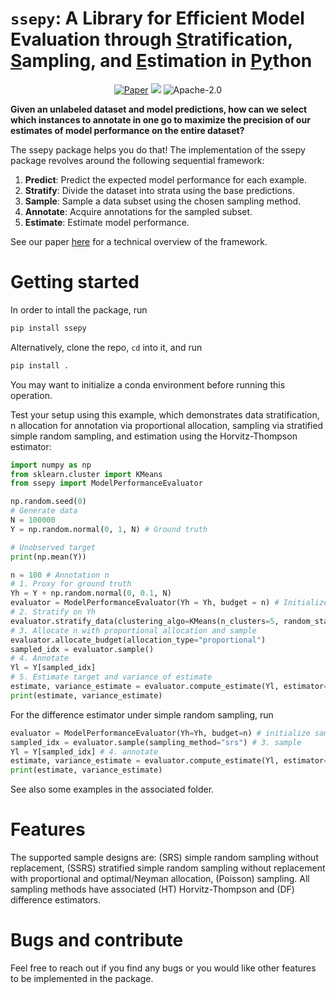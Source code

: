 # `ssepy`: A Library for Efficient Model Evaluation through <ins>S</ins>tratification, <ins>S</ins>ampling, and <ins>E</ins>stimation in <ins>Py</ins>thon

<p align="center">
    <a href="https://arxiv.org/pdf/2406.07320"><img src="https://img.shields.io/badge/paper-arXiv-red" alt="Paper"></a>
            <a style="text-decoration:none !important;" href="https://pypi.org/project/ssepy/" alt="package management"> <img src="https://img.shields.io/badge/pip-package-blue" /></a>
        <img src="https://img.shields.io/github/license/amazon-science/ssepy" alt="Apache-2.0">
</p>

**Given an unlabeled dataset and model predictions, how can we select which
instances to annotate in one go to maximize the precision of our estimates of
model performance on the entire dataset?**

The ssepy package helps you do that! The implementation of
the ssepy package revolves around the following sequential framework:

1. **Predict**: Predict the expected model performance for each
   example.
2. **Stratify**: Divide the dataset into strata using the base predictions.
3. **Sample**: Sample a data subset using the chosen sampling method.
4. **Annotate**: Acquire annotations for the sampled subset.
5. **Estimate**: Estimate model performance.

See our paper [here](https://arxiv.org/pdf/2406.07320) for a technical overview of the framework.

# Getting started

In order to intall the package, run 
```python
pip install ssepy
```

Alternatively, clone the repo, `cd` into it, and run

```python
pip install .
```

You may want to initialize a conda environment before running this operation.

Test your setup using this example, which demonstrates data stratification,
n allocation for annotation via proportional allocation, sampling via
stratified simple random sampling, and estimation using the Horvitz-Thompson
estimator:

```python
import numpy as np
from sklearn.cluster import KMeans
from ssepy import ModelPerformanceEvaluator

np.random.seed(0)
# Generate data
N = 100000
Y = np.random.normal(0, 1, N) # Ground truth

# Unobserved target
print(np.mean(Y))

n = 100 # Annotation n
# 1. Proxy for ground truth
Yh = Y + np.random.normal(0, 0.1, N)
evaluator = ModelPerformanceEvaluator(Yh = Yh, budget = n) # Initialize evaluator
# 2. Stratify on Yh
evaluator.stratify_data(clustering_algo=KMeans(n_clusters=5, random_state=0, n_init="auto"), X=Yh) # 5 strata
# 3. Allocate n with proportional allocation and sample
evaluator.allocate_budget(allocation_type="proportional")
sampled_idx = evaluator.sample()
# 4. Annotate
Yl = Y[sampled_idx]
# 5. Estimate target and variance of estimate
estimate, variance_estimate = evaluator.compute_estimate(Yl, estimator="ht")
print(estimate, variance_estimate)
```

For the difference estimator under simple random sampling, run

```python
evaluator = ModelPerformanceEvaluator(Yh=Yh, budget=n) # initialize sampler
sampled_idx = evaluator.sample(sampling_method="srs") # 3. sample
Yl = Y[sampled_idx] # 4. annotate
estimate, variance_estimate = evaluator.compute_estimate(Yl, estimator="df") # 5. estimate
print(estimate, variance_estimate)
```

See also some examples in the associated folder. 

# Features

The supported sample designs are: (SRS) simple random sampling without
replacement, (SSRS) stratified simple random sampling without replacement with
proportional and optimal/Neyman allocation, (Poisson) sampling. All sampling
methods have associated (HT) Horvitz-Thompson and (DF) difference estimators.

# Bugs and contribute

Feel free to reach out if you find any bugs or you would like other features to
be implemented in the package.
